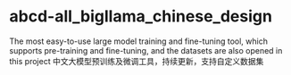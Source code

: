 # abcd-all_bigllama_chinese_design
The most easy-to-use large model training and fine-tuning tool, which supports pre-training and fine-tuning, and the datasets are also opened in this project
中文大模型预训练及微调工具，持续更新，支持自定义数据集
